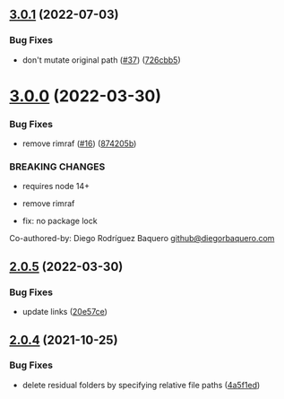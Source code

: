 ## [3.0.1](https://github.com/webtorrent/fs-chunk-store/compare/v3.0.0...v3.0.1) (2022-07-03)


### Bug Fixes

* don't mutate original path ([#37](https://github.com/webtorrent/fs-chunk-store/issues/37)) ([726cbb5](https://github.com/webtorrent/fs-chunk-store/commit/726cbb5bbd0f3e60c6c2f3f8e3b100d20727f815))

# [3.0.0](https://github.com/webtorrent/fs-chunk-store/compare/v2.0.5...v3.0.0) (2022-03-30)


### Bug Fixes

* remove rimraf ([#16](https://github.com/webtorrent/fs-chunk-store/issues/16)) ([874205b](https://github.com/webtorrent/fs-chunk-store/commit/874205bba91e3a6d55be927fa4dd1b79425e0e58))


### BREAKING CHANGES

* requires node 14+

* remove rimraf

* fix: no package lock

Co-authored-by: Diego Rodríguez Baquero <github@diegorbaquero.com>

## [2.0.5](https://github.com/webtorrent/fs-chunk-store/compare/v2.0.4...v2.0.5) (2022-03-30)


### Bug Fixes

* update links ([20e57ce](https://github.com/webtorrent/fs-chunk-store/commit/20e57cec9eda2ce345401806621eb4075e27ff29))

## [2.0.4](https://github.com/feross/fs-chunk-store/compare/v2.0.3...v2.0.4) (2021-10-25)


### Bug Fixes

* delete residual folders by specifying relative file paths ([4a5f1ed](https://github.com/feross/fs-chunk-store/commit/4a5f1ed90232ab0ddfe17b61c1c46dd437eb22f1))
